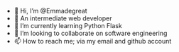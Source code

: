 - 👋 Hi, I’m @Emmadegreat
- 👀 An intermediate web developer
- 🌱 I’m currently learning Python Flask 
- 💞️ I’m looking to collaborate on software engineering
- 📫 How to reach me; via my email and github account

<!---
Emmadegreat/Emmadegreat is a ✨ special ✨ repository because its `README.md` (this file) appears on your GitHub profile.
You can click the Preview link to take a look at your changes.
--->
